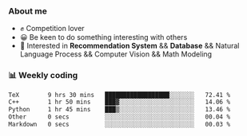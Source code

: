 ### About me

- ✊ Competition lover
- 😀 Be keen to do something interesting with others
- 🎈 Interested in **Recommendation System** && **Database** && Natural Language Process && Computer Vision && Math Modeling


### 📊 Weekly coding
<!--START_SECTION:waka-->

```txt
TeX        9 hrs 30 mins   ██████████████████░░░░░░░   72.41 %
C++        1 hr 50 mins    ███▓░░░░░░░░░░░░░░░░░░░░░   14.06 %
Python     1 hr 45 mins    ███▒░░░░░░░░░░░░░░░░░░░░░   13.46 %
Other      0 secs          ░░░░░░░░░░░░░░░░░░░░░░░░░   00.04 %
Markdown   0 secs          ░░░░░░░░░░░░░░░░░░░░░░░░░   00.03 %
```

<!--END_SECTION:waka-->
